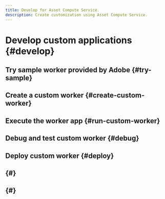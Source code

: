 ```yaml
---
title: Develop for Asset Compute Service.
description: Create customization using Asset Compute Service.
---
```


# Develop custom applications {#develop}

<!--
https://wiki.corp.adobe.com/display/~gklebus/Asset+Microservices+Extensibility+Use+Case+Analysis

-->

## Try sample worker provided by Adobe {#try-sample}

<!-- 
See https://git.corp.adobe.com/nui/nui/blob/master/doc/developer/CustomWorkerDeveloperGuide.md#example-custom-workers
-->

## Create a custom worker {#create-custom-worker}

<!-- 
* See https://github.com/AdobeDocs/project-firefly/blob/master/getting_started/first_app.md#4-bootstrapping-new-app-using-the-cli
-->

## Execute the worker app {#run-custom-worker}

<!--
See https://git.corp.adobe.com/nui/nui/blob/master/doc/developer/CustomWorkerDeveloperGuide.md#running-the-application
-->

## Debug and test custom worker {#debug}

## Deploy custom worker {#deploy}

## {#}



## {#}
